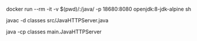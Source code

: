 docker run --rm -it -v $(pwd)/:/java/ -p 18680:8080 openjdk:8-jdk-alpine sh

javac -d classes src/JavaHTTPServer.java

java -cp classes main.JavaHTTPServer
